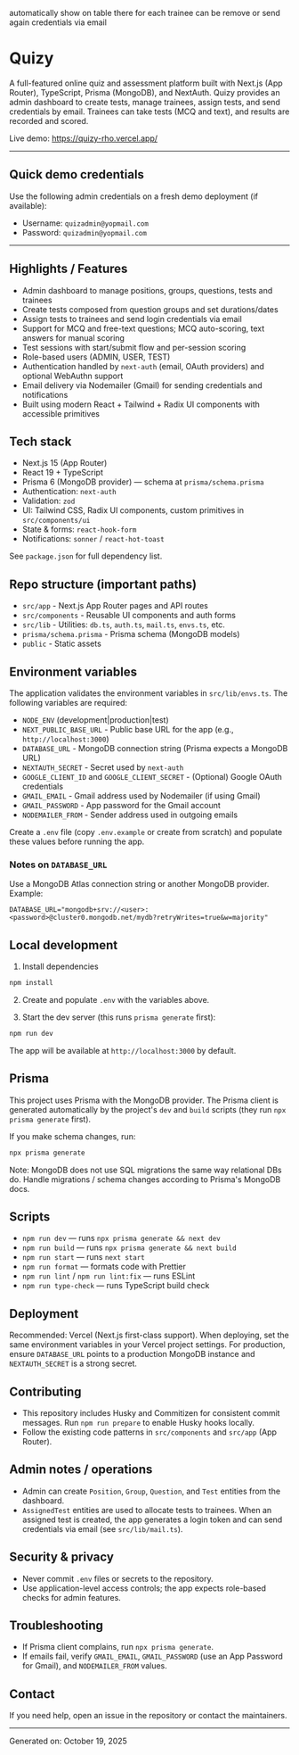 automatically show on table there for each trainee can be remove or send again
credentials via email

# Quizy

A full-featured online quiz and assessment platform built with Next.js (App
Router), TypeScript, Prisma (MongoDB), and NextAuth. Quizy provides an admin
dashboard to create tests, manage trainees, assign tests, and send credentials
by email. Trainees can take tests (MCQ and text), and results are recorded and
scored.

Live demo: https://quizy-rho.vercel.app/

---

## Quick demo credentials

Use the following admin credentials on a fresh demo deployment (if available):

- Username: `quizadmin@yopmail.com`
- Password: `quizadmin@yopmail.com`

---

## Highlights / Features

- Admin dashboard to manage positions, groups, questions, tests and trainees
- Create tests composed from question groups and set durations/dates
- Assign tests to trainees and send login credentials via email
- Support for MCQ and free-text questions; MCQ auto-scoring, text answers for
  manual scoring
- Test sessions with start/submit flow and per-session scoring
- Role-based users (ADMIN, USER, TEST)
- Authentication handled by `next-auth` (email, OAuth providers) and optional
  WebAuthn support
- Email delivery via Nodemailer (Gmail) for sending credentials and
  notifications
- Built using modern React + Tailwind + Radix UI components with accessible
  primitives

## Tech stack

- Next.js 15 (App Router)
- React 19 + TypeScript
- Prisma 6 (MongoDB provider) — schema at `prisma/schema.prisma`
- Authentication: `next-auth`
- Validation: `zod`
- UI: Tailwind CSS, Radix UI components, custom primitives in
  `src/components/ui`
- State & forms: `react-hook-form`
- Notifications: `sonner` / `react-hot-toast`

See `package.json` for full dependency list.

## Repo structure (important paths)

- `src/app` - Next.js App Router pages and API routes
- `src/components` - Reusable UI components and auth forms
- `src/lib` - Utilities: `db.ts`, `auth.ts`, `mail.ts`, `envs.ts`, etc.
- `prisma/schema.prisma` - Prisma schema (MongoDB models)
- `public` - Static assets

## Environment variables

The application validates the environment variables in `src/lib/envs.ts`. The
following variables are required:

- `NODE_ENV` (development|production|test)
- `NEXT_PUBLIC_BASE_URL` - Public base URL for the app (e.g.,
  `http://localhost:3000`)
- `DATABASE_URL` - MongoDB connection string (Prisma expects a MongoDB URL)
- `NEXTAUTH_SECRET` - Secret used by `next-auth`
- `GOOGLE_CLIENT_ID` and `GOOGLE_CLIENT_SECRET` - (Optional) Google OAuth
  credentials
- `GMAIL_EMAIL` - Gmail address used by Nodemailer (if using Gmail)
- `GMAIL_PASSWORD` - App password for the Gmail account
- `NODEMAILER_FROM` - Sender address used in outgoing emails

Create a `.env` file (copy `.env.example` or create from scratch) and populate
these values before running the app.

### Notes on `DATABASE_URL`

Use a MongoDB Atlas connection string or another MongoDB provider. Example:

```
DATABASE_URL="mongodb+srv://<user>:<password>@cluster0.mongodb.net/mydb?retryWrites=true&w=majority"
```

## Local development

1. Install dependencies

```bash
npm install
```

2. Create and populate `.env` with the variables above.

3. Start the dev server (this runs `prisma generate` first):

```bash
npm run dev
```

The app will be available at `http://localhost:3000` by default.

## Prisma

This project uses Prisma with the MongoDB provider. The Prisma client is
generated automatically by the project's `dev` and `build` scripts (they run
`npx prisma generate` first).

If you make schema changes, run:

```bash
npx prisma generate
```

Note: MongoDB does not use SQL migrations the same way relational DBs do. Handle
migrations / schema changes according to Prisma's MongoDB docs.

## Scripts

- `npm run dev` — runs `npx prisma generate && next dev`
- `npm run build` — runs `npx prisma generate && next build`
- `npm run start` — runs `next start`
- `npm run format` — formats code with Prettier
- `npm run lint` / `npm run lint:fix` — runs ESLint
- `npm run type-check` — runs TypeScript build check

## Deployment

Recommended: Vercel (Next.js first-class support). When deploying, set the same
environment variables in your Vercel project settings. For production, ensure
`DATABASE_URL` points to a production MongoDB instance and `NEXTAUTH_SECRET` is
a strong secret.

## Contributing

- This repository includes Husky and Commitizen for consistent commit messages.
  Run `npm run prepare` to enable Husky hooks locally.
- Follow the existing code patterns in `src/components` and `src/app` (App
  Router).

## Admin notes / operations

- Admin can create `Position`, `Group`, `Question`, and `Test` entities from the
  dashboard.
- `AssignedTest` entities are used to allocate tests to trainees. When an
  assigned test is created, the app generates a login token and can send
  credentials via email (see `src/lib/mail.ts`).

## Security & privacy

- Never commit `.env` files or secrets to the repository.
- Use application-level access controls; the app expects role-based checks for
  admin features.

## Troubleshooting

- If Prisma client complains, run `npx prisma generate`.
- If emails fail, verify `GMAIL_EMAIL`, `GMAIL_PASSWORD` (use an App Password
  for Gmail), and `NODEMAILER_FROM` values.

## Contact

If you need help, open an issue in the repository or contact the maintainers.

---

Generated on: October 19, 2025
